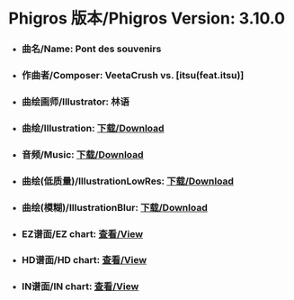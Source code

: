 
# Phigros 版本/Phigros Version:  3.10.0

- ### __曲名/Name:  Pont des souvenirs__

- ### __作曲者/Composer:  VeetaCrush vs. [itsu(feat.itsu)]__

- ### __曲绘画师/Illustrator:  林语__

- ### __曲绘/Illustration:  [下载/Download](https://github.com/Po6647A/PAR/releases/download/3.10.0/1116.png)__

- ### __音频/Music:  [下载/Download](https://github.com/Po6647A/PAR/releases/download/3.10.0/1654.ogg)__

- ### __曲绘(低质量)/IllustrationLowRes:  [下载/Download](https://github.com/Po6647A/PAR/releases/download/3.10.0/1608.png)__

- ### __曲绘(模糊)/IllustrationBlur:  [下载/Download](https://github.com/Po6647A/PAR/releases/download/3.10.0/1362.png)__


- ### __EZ谱面/EZ chart:  [查看/View](./EZ.json/index.html)__

- ### __HD谱面/HD chart:  [查看/View](./HD.json/index.html)__

- ### __IN谱面/IN chart:  [查看/View](./IN.json/index.html)__
